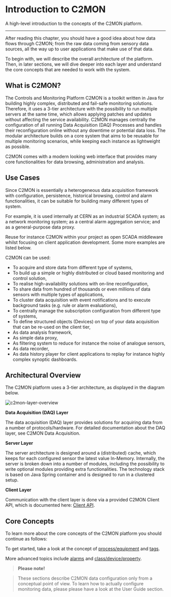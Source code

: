# Introduction to C2MON

A high-level introduction to the concepts of the C2MON platform.

---

After reading this chapter, you should have a good idea about how data flows through C2MON; from the raw data coming from sensory data sources, all the way up to user applications that make use of that data.

To begin with, we will describe the overall architecture of the platform.
Then, in later sections, we will dive deeper into each layer and understand the core concepts that are needed to work with the system.


## What is C2MON?

The Controls and Monitoring Platform C2MON is a toolkit written in Java for building highly complex, distributed and fail-safe monitoring solutions.
Therefore, it uses a 3-tier architecture with the possibility to run multiple servers at the same time, which allows applying patches and updates without affecting the service availability.
C2MON manages centrally the configuration of all running Data Acquisition (DAQ) Processes and handles their reconfiguration online without any downtime or potential data loss.
The modular architecture builds on a core system that aims to be reusable for multiple monitoring scenarios, while keeping each instance as lightweight as possible.

C2MON comes with a modern looking web interface that provides many core functionalities for data browsing, administration and analysis.



## Use Cases

Since C2MON is essentially a heterogeneous data acquisition framework with configuration, persistence, historical browsing, control and alarm functionalities, it can be suitable for building many different types of system.

For example, it is used internally at CERN as an industrial SCADA system; as a network monitoring system; as a central alarm aggregation service; and as a general-purpose data proxy.

Reuse for instance C2MON within your project as open SCADA middleware whilst focusing on client application development.
Some more examples are listed below.

C2MON can be used:

* To acquire and store data from different type of systems,
* To build up a simple or highly distributed or cloud based monitoring and control solution,
* To realise high-availability solutions with on-line reconfiguration,
* To share data from hundred of thousands or even millions of data sensors with multiple types of applications,
* To cluster data acquisition with event notifications and to execute background tasks (e.g. rule or alarm evaluations),
* To centrally manage the subscription configuration from different type of systems,
* To define structured objects (Devices) on top of your data acquisition that can be re-used on the client tier,
* As data analysis framework,
* As simple data proxy,
* As filtering system to reduce for instance the noise of analogue sensors,
* As data recorder,
* As data history player for client applications to replay for instance highly complex synoptic dashboards.


## Architectural Overview

The C2MON platform uses a 3-tier architecture, as displayed in the diagram below.

![c2mon-layer-overview](/img/overview/c2mon-layer-overview.png)

**Data Acquisition (DAQ) Layer**

The data acquisition (DAQ) layer provides solutions for acquiring data from a number of protocols/hardware.
For detailed documentation about the DAQ layer, see C2MON Data Acquisition.

**Server Layer**

The server architecture is designed around a (distributed) cache, which keeps for each configured sensor the latest value In-Memory.
Internally, the server is broken down into a number of modules, including the possibility to write optional modules providing extra functionalities.
The technology stack is based on Java Spring container and is designed to run in a clustered setup.

**Client Layer**

Communication with the client layer is done via a provided C2MON Client API, which is documented here: [Client API](user-guide/client-api).

## Core Concepts

To learn more about the core concepts of the C2MON platform you should continue as follows:

To get started, take a look at the concept of [process/equipment](process-equipment) and [tags](tags).

More advanced topics include [alarms](alarms) and [class/device/property](class-device-property).

> **Please note!**

>These sections describe C2MON data configuration only from a conceptual point of view.
>To learn how to actually configure monitoring data, please please have a look at the User Guide section.
